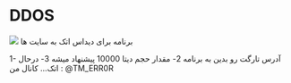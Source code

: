 # DDOS
<img src="https://uupload.ir/files/7qgk_photo_2020-11-24_14-26-25.jpg">
برنامه برای دیداس اتک به سایت ها

1- آدرس تارگت رو بدین به برنامه 
2- مقدار حجم دیتا 10000 پیشنهاد میشه
3- درحال اتک... 
کانال من : @TM_ERR0R

